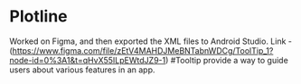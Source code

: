 # Plotline
Worked on Figma, and then exported the XML files to Android Studio. Link - (https://www.figma.com/file/zEtV4MAHDJMeBNTabnWDCg/ToolTip_1?node-id=0%3A1&t=qHvX55ILpEWtdJZ9-1)
#Tooltip provide a way to guide users about various features in an app. 
